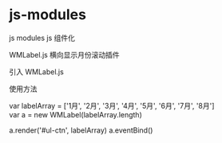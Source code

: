 # js-modules
js modules  js 组件化

WMLabel.js 
横向显示月份滚动插件

引入 WMLabel.js
<script src="wmlabel.js"></script>  

使用方法

var labelArray = ['1月', '2月', '3月', '4月', '5月', '6月', '7月', '8月']        
var a = new WMLabel(labelArray.length)    

a.render('#ul-ctn', labelArray)
a.eventBind()
